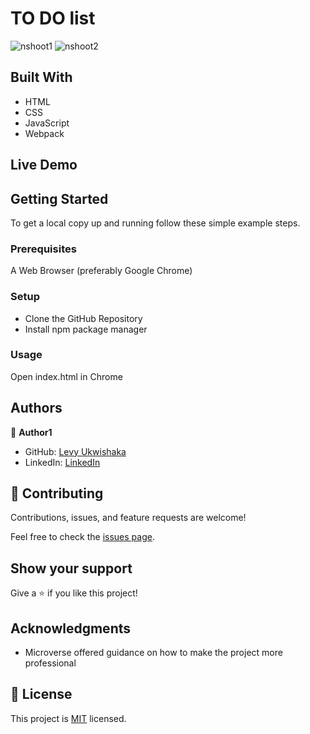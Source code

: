 # TO DO list
![nshoot1](https://user-images.githubusercontent.com/87197412/154266221-fa1fe90a-c8c2-440c-a7c6-529ee06ae2f3.png)
![nshoot2](https://user-images.githubusercontent.com/87197412/154266243-64a84398-8d10-4e63-afc4-0259fadafb96.png)

## Built With

- HTML
- CSS
- JavaScript
- Webpack

## Live Demo

## Getting Started

To get a local copy up and running follow these simple example steps.

### Prerequisites

A Web Browser (preferably Google Chrome)

### Setup

- Clone the GitHub Repository
- Install npm package manager

### Usage
Open index.html in Chrome

## Authors

👤 **Author1**

- GitHub: [Levy Ukwishaka](https://github.com/levy002)
- LinkedIn: [LinkedIn](https://www.linkedin.com/in/levy-ukwishaka-405391223/)

## 🤝 Contributing

Contributions, issues, and feature requests are welcome!

Feel free to check the [issues page](../../issues/).

## Show your support

Give a ⭐️ if you like this project!

## Acknowledgments

- Microverse offered guidance on how to make the project more professional



## 📝 License

This project is [MIT](./MIT.md) licensed.
